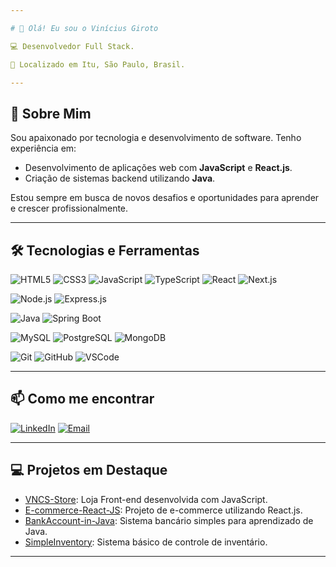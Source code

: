 ```yaml
---

# 👋 Olá! Eu sou o Vinícius Giroto

💻 Desenvolvedor Full Stack.

📍 Localizado em Itu, São Paulo, Brasil.

---
```


## 🚀 Sobre Mim

Sou apaixonado por tecnologia e desenvolvimento de software. Tenho experiência em:

* Desenvolvimento de aplicações web com **JavaScript** e **React.js**.
* Criação de sistemas backend utilizando **Java**.

Estou sempre em busca de novos desafios e oportunidades para aprender e crescer profissionalmente.

---

## 🛠️ Tecnologias e Ferramentas

![HTML5](https://img.shields.io/badge/HTML5-E34F26?style=for-the-badge&logo=html5&logoColor=white)
![CSS3](https://img.shields.io/badge/CSS3-1572B6?style=for-the-badge&logo=css3&logoColor=white)
![JavaScript](https://img.shields.io/badge/JavaScript-F7DF1E?style=for-the-badge&logo=javascript&logoColor=black)
![TypeScript](https://img.shields.io/badge/TypeScript-007ACC?style=for-the-badge&logo=typescript&logoColor=white)
![React](https://img.shields.io/badge/React-20232A?style=for-the-badge&logo=react&logoColor=61DAFB)
![Next.js](https://img.shields.io/badge/Next.js-000000?style=for-the-badge&logo=nextdotjs&logoColor=white)

![Node.js](https://img.shields.io/badge/Node.js-339933?style=for-the-badge&logo=nodedotjs&logoColor=white)
![Express.js](https://img.shields.io/badge/Express.js-000000?style=for-the-badge&logo=express&logoColor=white)

![Java](https://img.shields.io/badge/Java-ED8B00?style=for-the-badge&logo=java&logoColor=white)
![Spring Boot](https://img.shields.io/badge/Spring_Boot-6DB33F?style=for-the-badge&logo=spring-boot&logoColor=white)

![MySQL](https://img.shields.io/badge/MySQL-4479A1?style=for-the-badge&logo=mysql&logoColor=white)
![PostgreSQL](https://img.shields.io/badge/PostgreSQL-336791?style=for-the-badge&logo=postgresql&logoColor=white)
![MongoDB](https://img.shields.io/badge/MongoDB-47A248?style=for-the-badge&logo=mongodb&logoColor=white)

![Git](https://img.shields.io/badge/Git-F05032?style=for-the-badge&logo=git&logoColor=white)
![GitHub](https://img.shields.io/badge/GitHub-181717?style=for-the-badge&logo=github&logoColor=white)
![VSCode](https://img.shields.io/badge/VS_Code-007ACC?style=for-the-badge&logo=visual-studio-code&logoColor=white)

---

## 📫 Como me encontrar

[![LinkedIn](https://img.shields.io/badge/LinkedIn-0077B5?style=for-the-badge\&logo=linkedin\&logoColor=white)]([https://www.linkedin.com/in/seu-perfil](https://www.linkedin.com/in/viniciusgiroto/))
[![Email](https://img.shields.io/badge/Email-D14836?style=for-the-badge\&logo=gmail\&logoColor=white)](mailto:vncsgiroto@gmail.com)

---

## 💻 Projetos em Destaque

* [VNCS-Store]([https://github.com/VncsGiroto/VNCS-Store](https://vncsgiroto.github.io/VNCS-Store/)): Loja Front-end desenvolvida com JavaScript.
* [E-commerce-React-JS](https://github.com/VncsGiroto/E-commerce-React-JS): Projeto de e-commerce utilizando React.js.
* [BankAccount-in-Java](https://github.com/VncsGiroto/BankAccount-in-Java): Sistema bancário simples para aprendizado de Java.
* [SimpleInventory](https://github.com/VncsGiroto/SimpleInventory): Sistema básico de controle de inventário.

---
